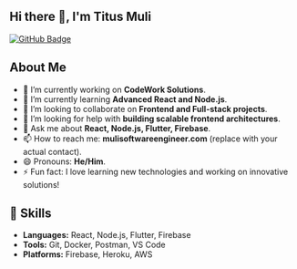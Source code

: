 ## Hi there 👋, I'm Titus Muli

<!--[![Portfolio Badge](https://img.shields.io/badge/-Portfolio-blue?style=flat&logo=appveyor&logoColor=white)](https://yourportfolio.com)  
[![LinkedIn Badge](https://img.shields.io/badge/-LinkedIn-blue?style=flat&logo=Linkedin&logoColor=white)](https://linkedin.com/in/yourprofile) -->
[![GitHub Badge](https://img.shields.io/badge/-GitHub-gray?style=flat&logo=github&logoColor=white)](https://github.com/SoftwareMickey)

## About Me  
- 🔭 I’m currently working on **CodeWork Solutions**.
- 🌱 I’m currently learning **Advanced React and Node.js**.
- 👯 I’m looking to collaborate on **Frontend and Full-stack projects**.
- 🤔 I’m looking for help with **building scalable frontend architectures**.
- 💬 Ask me about **React, Node.js, Flutter, Firebase**.
- 📫 How to reach me: **mulisoftwareengineer.com** (replace with your actual contact).
- 😄 Pronouns: **He/Him**.
- ⚡ Fun fact: I love learning new technologies and working on innovative solutions!  

## 🔧 Skills  
- **Languages:** React, Node.js, Flutter, Firebase
- **Tools:** Git, Docker, Postman, VS Code
- **Platforms:** Firebase, Heroku, AWS  

<!--## 🚀 Projects  
- [**CodeWork Solutions**](https://github.com/SoftwareMickey/codework-solutions): A platform to enhance team collaboration in real-time.
- [**Portfolio**](https://github.com/SoftwareMickey/portfolio): A showcase of my projects and skills.

## 📊 GitHub Stats  
![SoftwareMickey's GitHub Stats](https://github-readme-stats.vercel.app/api?username=SoftwareMickey&show_icons=true&theme=radical)  
![Top Languages](https://github-readme-stats.vercel.app/api/top-langs/?username=SoftwareMickey&layout=compact&theme=radical)
-->
